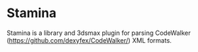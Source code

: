 # Stamina
Stamina is a library and 3dsmax plugin for parsing CodeWalker (https://github.com/dexyfex/CodeWalker/) XML formats.  
